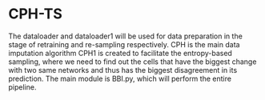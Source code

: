 # CPH-TS

The dataloader and dataloader1 will be used for data preparation in the stage of retraining and re-sampling respectively.
CPH is the main data imputation algorithm
CPH1 is created to facilitate the entropy-based sampling, where we need to find out the cells that have the biggest change with two same networks and thus has the biggest disagreement in its prediction.
The main module is BBI.py, which will perform the entire pipeline.
